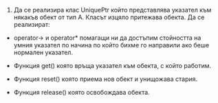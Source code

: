 1. Да се реализира клас UniquePtr който представлява указател към някакъв обект от тип A. Класът изцяло притежава обекта. Да се реализират:

*  operator-> и operator* помагащи ни да достъпим стойността на умния указател по начина по който бихме го направили ако беше нормален указател.
  
*  Функция get() която връща указател към обекта, с който работим.
 
*  Функция reset() която приема нов обект и унищожава стария.
  
*  Функция release() която освобождава обекта.
